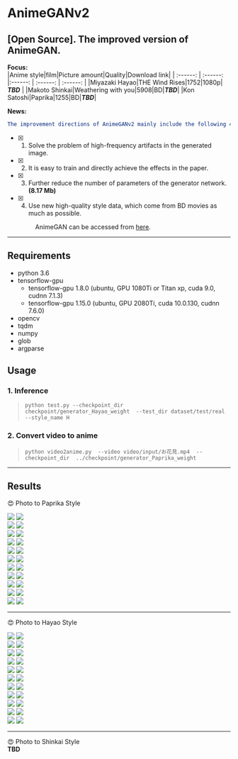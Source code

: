 # AnimeGANv2   

[Open Source]. The improved version of AnimeGAN.  
-----  
**Focus:**  
|Anime style|film|Picture amount|Quality|Download link|
| :------: | :------: |:------: | :------: | :------: |
|Miyazaki Hayao|THE Wind Rises|1752|1080p| ***TBD*** |
|Makoto Shinkai|Weathering with you|5908|BD|***TBD***|
|Kon Satoshi|Paprika|1255|BD|***TBD***|
  
  
**News:**    
```yaml
The improvement directions of AnimeGANv2 mainly include the following 4 points:  
```  
- [x] 1. Solve the problem of high-frequency artifacts in the generated image.  
- [x] 2. It is easy to train and directly achieve the effects in the paper.  
- [x] 3. Further reduce the number of parameters of the generator network.**(8.17 Mb)**  
- [x] 4. Use new high-quality style data, which come from BD movies as much as possible.  
   
   &ensp;&ensp;&ensp;&ensp;&ensp;  AnimeGAN can be accessed from [here](https://github.com/TachibanaYoshino/AnimeGAN).    
___  

## Requirements  
- python 3.6  
- tensorflow-gpu 
   - tensorflow-gpu 1.8.0  (ubuntu, GPU 1080Ti or Titan xp, cuda 9.0, cudnn 7.1.3)  
   - tensorflow-gpu 1.15.0 (ubuntu, GPU 2080Ti, cuda 10.0.130, cudnn 7.6.0)  
- opencv  
- tqdm  
- numpy  
- glob  
- argparse  
  
## Usage  

### 1. Inference      
  > `python test.py --checkpoint_dir  checkpoint/generator_Hayao_weight  --test_dir dataset/test/real --style_name H`  
  
### 2. Convert video to anime   
  > `python video2anime.py  --video video/input/お花見.mp4  --checkpoint_dir  ../checkpoint/generator_Paprika_weight`  
    
____  
## Results  
   
:heart_eyes:  Photo  to  Paprika  Style  
  
![](https://github.com/TachibanaYoshino/AnimeGAN/blob/master/result/Hayao/photo/%201.jpg) ![](https://github.com/TachibanaYoshino/AnimeGANv2/blob/master/results/Paprika/HR_photo/%201.jpg)  
![](https://github.com/TachibanaYoshino/AnimeGAN/blob/master/result/Hayao/photo/%2037.jpg) ![](https://github.com/TachibanaYoshino/AnimeGANv2/blob/master/results/Paprika/HR_photo/%2037.jpg)  
![](https://github.com/TachibanaYoshino/AnimeGAN/blob/master/result/Hayao/photo/%2031.jpg) ![](https://github.com/TachibanaYoshino/AnimeGANv2/blob/master/results/Paprika/HR_photo/%2031.jpg)  
![](https://github.com/TachibanaYoshino/AnimeGAN/blob/master/result/Hayao/photo/%2021.jpg) ![](https://github.com/TachibanaYoshino/AnimeGANv2/blob/master/results/Paprika/HR_photo/%2021.jpg)  
![](https://github.com/TachibanaYoshino/AnimeGAN/blob/master/result/Hayao/photo/%2060.jpg) ![](https://github.com/TachibanaYoshino/AnimeGANv2/blob/master/results/Paprika/HR_photo/%2060.jpg)  
![](https://github.com/TachibanaYoshino/AnimeGAN/blob/master/result/Hayao/photo/%2023.jpg) ![](https://github.com/TachibanaYoshino/AnimeGANv2/blob/master/results/Paprika/HR_photo/%2023.jpg)  
![](https://github.com/TachibanaYoshino/AnimeGAN/blob/master/result/Hayao/photo/%2024.jpg) ![](https://github.com/TachibanaYoshino/AnimeGANv2/blob/master/results/Paprika/HR_photo/%2024.jpg)  
![](https://github.com/TachibanaYoshino/AnimeGAN/blob/master/result/Hayao/photo/%2046.jpg) ![](https://github.com/TachibanaYoshino/AnimeGANv2/blob/master/results/Paprika/HR_photo/%2046.jpg)  
![](https://github.com/TachibanaYoshino/AnimeGAN/blob/master/result/Hayao/photo/%2030.jpg) ![](https://github.com/TachibanaYoshino/AnimeGANv2/blob/master/results/Paprika/HR_photo/%2030.jpg)  
![](https://github.com/TachibanaYoshino/AnimeGAN/blob/master/result/Hayao/photo/%2028.jpg) ![](https://github.com/TachibanaYoshino/AnimeGANv2/blob/master/results/Paprika/HR_photo/%2028.jpg)  
![](https://github.com/TachibanaYoshino/AnimeGAN/blob/master/result/Hayao/photo/%2044.jpg) ![](https://github.com/TachibanaYoshino/AnimeGANv2/blob/master/results/Paprika/HR_photo/%2044.jpg)  
____  
:heart_eyes:  Photo  to  Hayao  Style   
  
![](https://github.com/TachibanaYoshino/AnimeGAN/blob/master/result/Hayao/photo/%201.jpg) ![](https://github.com/TachibanaYoshino/AnimeGANv2/blob/master/results/Hayao/HR_photo/%201.jpg)  
![](https://github.com/TachibanaYoshino/AnimeGAN/blob/master/result/Hayao/photo/%2037.jpg) ![](https://github.com/TachibanaYoshino/AnimeGANv2/blob/master/results/Hayao/HR_photo/%2037.jpg)  
![](https://github.com/TachibanaYoshino/AnimeGAN/blob/master/result/Hayao/photo/%2031.jpg) ![](https://github.com/TachibanaYoshino/AnimeGANv2/blob/master/results/Hayao/HR_photo/%2031.jpg)  
![](https://github.com/TachibanaYoshino/AnimeGAN/blob/master/result/Hayao/photo/%2021.jpg) ![](https://github.com/TachibanaYoshino/AnimeGANv2/blob/master/results/Hayao/HR_photo/%2021.jpg)  
![](https://github.com/TachibanaYoshino/AnimeGAN/blob/master/result/Hayao/photo/%2060.jpg) ![](https://github.com/TachibanaYoshino/AnimeGANv2/blob/master/results/Hayao/HR_photo/%2060.jpg)  
![](https://github.com/TachibanaYoshino/AnimeGAN/blob/master/result/Hayao/photo/%2023.jpg) ![](https://github.com/TachibanaYoshino/AnimeGANv2/blob/master/results/Hayao/HR_photo/%2023.jpg)  
![](https://github.com/TachibanaYoshino/AnimeGAN/blob/master/result/Hayao/photo/%2024.jpg) ![](https://github.com/TachibanaYoshino/AnimeGANv2/blob/master/results/Hayao/HR_photo/%2024.jpg)  
![](https://github.com/TachibanaYoshino/AnimeGAN/blob/master/result/Hayao/photo/%2046.jpg) ![](https://github.com/TachibanaYoshino/AnimeGANv2/blob/master/results/Hayao/HR_photo/%2046.jpg)  
![](https://github.com/TachibanaYoshino/AnimeGAN/blob/master/result/Hayao/photo/%2030.jpg) ![](https://github.com/TachibanaYoshino/AnimeGANv2/blob/master/results/Hayao/HR_photo/%2030.jpg)  
![](https://github.com/TachibanaYoshino/AnimeGAN/blob/master/result/Hayao/photo/%2028.jpg) ![](https://github.com/TachibanaYoshino/AnimeGANv2/blob/master/results/Hayao/HR_photo/%2028.jpg)  
![](https://github.com/TachibanaYoshino/AnimeGAN/blob/master/result/Hayao/photo/%2044.jpg) ![](https://github.com/TachibanaYoshino/AnimeGANv2/blob/master/results/Hayao/HR_photo/%2044.jpg)  
____  
:heart_eyes:  Photo  to  Shinkai  Style   
**TBD**
